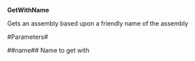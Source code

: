 **GetWithName**

Gets an assembly based upon a friendly name of the assembly

#Parameters#


##name##
Name to get with
